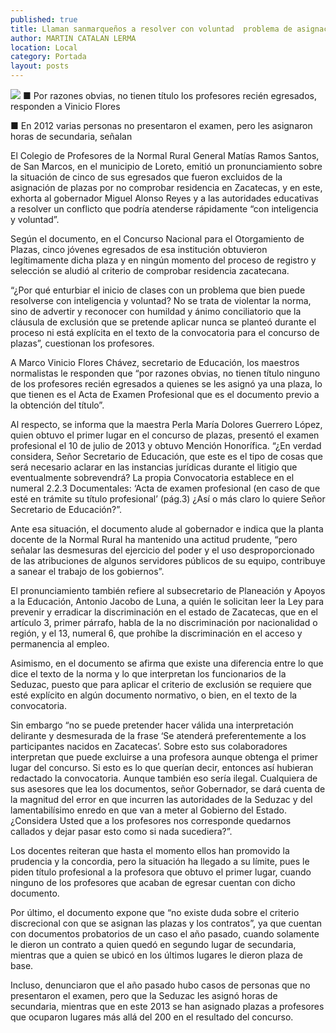 ```yaml
---
published: true
title: Llaman sanmarqueños a resolver con voluntad  problema de asignación de plazas docentes
author: MARTIN CATALAN LERMA
location: Local
category: Portada
layout: posts
---
```


![](http://i.imgur.com/h0Tbiw3m.jpg)
■ Por razones obvias, no tienen título los profesores recién egresados, responden a Vinicio Flores

■ En 2012 varias personas no presentaron el examen, pero les asignaron horas de secundaria, señalan

El Colegio de Profesores de la Normal Rural General Matías Ramos Santos, de San Marcos, en el municipio de Loreto, emitió un pronunciamiento sobre la situación de cinco de sus egresados que fueron excluidos de la asignación de plazas por no comprobar residencia en Zacatecas, y en este, exhorta al gobernador Miguel Alonso Reyes y a las autoridades educativas a resolver un conflicto que podría atenderse rápidamente “con inteligencia y voluntad”.

Según el documento, en el Concurso Nacional para el Otorgamiento de Plazas, cinco  jóvenes egresados de esa institución obtuvieron legítimamente dicha plaza y en ningún momento del proceso de registro y selección se aludió al criterio de comprobar residencia zacatecana.

“¿Por qué enturbiar el  inicio de clases con un problema que bien puede resolverse con inteligencia y voluntad? No se trata de violentar la norma, sino de advertir y reconocer con humildad y ánimo conciliatorio que la cláusula de exclusión que se pretende aplicar nunca se planteó durante el proceso ni está explícita en el texto de la convocatoria para el concurso de plazas”, cuestionan los profesores.

A Marco Vinicio Flores Chávez, secretario de Educación, los maestros normalistas le responden que “por razones obvias, no tienen título ninguno de los profesores recién egresados a quienes se les asignó ya una plaza, lo que tienen es el Acta de Examen Profesional que es el documento previo a la obtención del título”. 

Al respecto, se informa que la maestra Perla María Dolores Guerrero López, quien obtuvo el primer lugar en el concurso de plazas, presentó el examen profesional el 10 de julio de 2013 y obtuvo Mención Honorífica. “¿En verdad considera, Señor Secretario de Educación, que este es el tipo de cosas que será necesario aclarar en las instancias jurídicas durante el litigio que eventualmente sobrevendrá? La propia Convocatoria establece en el numeral 2.2.3 Documentales: ‘Acta de examen profesional (en caso de que esté en trámite su título profesional’ (pág.3) ¿Así o más claro lo quiere Señor Secretario de Educación?”.

Ante esa situación, el documento alude al gobernador e indica que la planta docente de la Normal Rural ha mantenido una actitud prudente, “pero señalar las desmesuras del ejercicio del poder y el uso desproporcionado de las atribuciones de algunos servidores públicos de su equipo, contribuye a sanear el trabajo de los gobiernos”.

El pronunciamiento también refiere al subsecretario de Planeación y Apoyos a la Educación, Antonio Jacobo de Luna, a quién le solicitan leer la Ley para prevenir y erradicar la discriminación en el estado de Zacatecas, que en el artículo 3, primer párrafo, habla de la no discriminación por nacionalidad o región, y el 13, numeral 6, que prohíbe la discriminación en el acceso y permanencia al empleo.

Asimismo, en el documento se afirma que existe una diferencia entre lo que dice el texto de la norma y lo que interpretan los funcionarios de la Seduzac, puesto que para aplicar el criterio de exclusión se requiere que esté explícito en algún documento normativo, o bien, en el texto de la convocatoria.

Sin embargo “no se puede pretender hacer válida una interpretación delirante y desmesurada de la frase ‘Se atenderá preferentemente a los participantes nacidos en Zacatecas’. Sobre esto sus colaboradores interpretan que puede excluirse a una profesora aunque obtenga el primer lugar del concurso. Si esto es lo que querían decir, entonces así hubieran redactado la convocatoria. Aunque también eso sería ilegal. Cualquiera de sus asesores que lea los documentos, señor Gobernador, se dará cuenta de la magnitud del error en que incurren las autoridades de la Seduzac y del lamentabilísimo enredo en que van a meter al Gobierno del Estado. ¿Considera Usted que a los profesores nos corresponde quedarnos callados y dejar pasar esto como si nada sucediera?”.

Los docentes reiteran que hasta el momento ellos han promovido la prudencia y la concordia, pero la situación ha llegado a su límite, pues le piden título profesional a la profesora que obtuvo el primer lugar, cuando ninguno de los profesores que acaban de egresar cuentan con dicho documento. 

Por último, el documento expone que “no existe duda sobre el criterio discrecional con que se asignan las plazas y los contratos”, ya que cuentan con documentos probatorios de un caso el año pasado, cuando solamente le dieron un contrato a quien quedó en segundo lugar de secundaria, mientras que a quien se ubicó en los últimos lugares le dieron plaza de base. 

Incluso, denunciaron que el año pasado hubo casos de personas que no presentaron el examen, pero que la Seduzac les asignó horas de secundaria, mientras que en este 2013 se han asignado plazas a profesores que ocuparon lugares más allá del 200 en el resultado del concurso.
